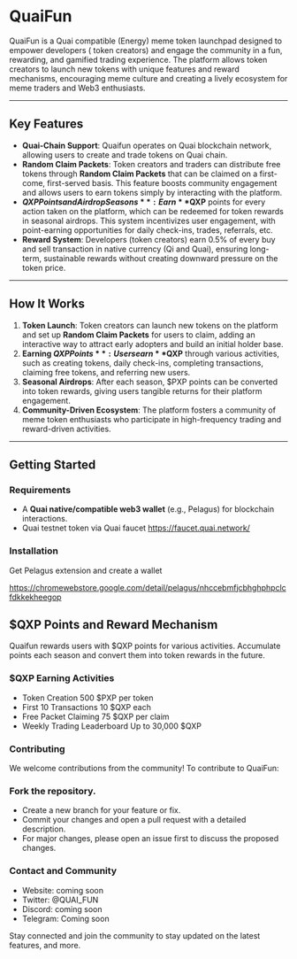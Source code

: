 # QuaiFun

QuaiFun is a Quai compatible (Energy) meme token launchpad designed to empower developers ( token creators) and engage the community in a fun, rewarding, and gamified trading experience. The platform allows token creators to launch new tokens with unique features and reward mechanisms, encouraging meme culture  and creating a lively ecosystem for meme traders and Web3 enthusiasts.

---

## Key Features

- **Quai-Chain Support**: Quaifun operates on Quai blockchain network, allowing users to create and trade tokens on Quai chain.
- **Random Claim Packets**: Token creators and traders can distribute free tokens through **Random Claim Packets** that can be claimed on a first-come, first-served basis. This feature boosts community engagement and allows users to earn tokens simply by interacting with the platform.
- **$QXP Points and Airdrop Seasons**: Earn **$QXP** points for every action taken on the platform, which can be redeemed for token rewards in seasonal airdrops. This system incentivizes user engagement, with point-earning opportunities for daily check-ins, trades, referrals, etc.
- **Reward System**: Developers (token creators) earn 0.5% of every buy and sell transaction in native currency (Qi and Quai), ensuring long-term, sustainable rewards without creating downward pressure on the token price.

---

## How It Works

1. **Token Launch**: Token creators can launch new tokens on the platform and set up **Random Claim Packets** for users to claim, adding an interactive way to attract early adopters and build an initial holder base.
2. **Earning $QXP Points**: Users earn **$QXP** through various activities, such as creating tokens, daily check-ins, completing transactions, claiming free tokens, and referring new users.
3. **Seasonal Airdrops**: After each season, $PXP points can be converted into token rewards, giving users tangible returns for their platform engagement.
4. **Community-Driven Ecosystem**: The platform fosters a community of meme token enthusiasts who participate in high-frequency trading and reward-driven activities.

---

## Getting Started

### Requirements

- A **Quai native/compatible web3 wallet** (e.g., Pelagus) for blockchain interactions.
- Quai testnet token via Quai faucet https://faucet.quai.network/

### Installation
Get Pelagus extension and create a wallet 

   https://chromewebstore.google.com/detail/pelagus/nhccebmfjcbhghphpclcfdkkekheegop

 ##  $QXP Points and Reward Mechanism
Quaifun rewards users with $QXP points for various activities. Accumulate points each season and convert them into token rewards in the future.

### $QXP Earning Activities

- Token Creation    500 $PXP per token
- First 10 Transactions    10 $QXP each
- Free Packet Claiming    75 $QXP per claim
- Weekly Trading Leaderboard	Up to    30,000 $QXP

### Contributing
We welcome contributions from the community! To contribute to QuaiFun:

### Fork the repository.
- Create a new branch for your feature or fix.
- Commit your changes and open a pull request with a detailed description.
- For major changes, please open an issue first to discuss the proposed changes.


### Contact and Community
- Website: coming soon
- Twitter: @QUAI_FUN
- Discord: coming soon
- Telegram: Coming soon


Stay connected and join the community to stay updated on the latest features, and more.
